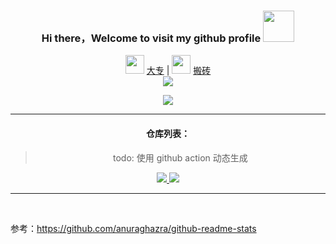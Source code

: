 <div align="center">

  <h3> Hi there，Welcome to visit my github profile <img
          src="https://media.giphy.com/media/mGcNjsfWAjY5AEZNw6/giphy.gif" width="50" /> </h3>

  <p>
    <img src="https://media.giphy.com/media/fYSnHlufseco8Fh93Z/giphy.gif" width="30" /> 
    <a href="https://github.com/roy-lau">大专</a> |
    
   <img src="https://media.giphy.com/media/WUlplcMpOCEmTGBtBW/giphy.gif" width="30" />
   <a href="https://github.com/roy-lau">搬砖</a>

   <br />
   
   <a href="https://github.com/roy-lau">
    <img align="center" src="https://github-readme-stats.vercel.app/api/top-langs/?username=roy-lau&show_icons=true" />
   </a>
   
  </p>

  <a href="https://github.com/roy-lau">
      <img align="center"
          src="https://github-readme-stats.vercel.app/api?username=roy-lau&show_icons=true" />
  </a>

<hr />

<h4>仓库列表：</h4>

> todo: 使用 github action 动态生成

<a href="https://github.com/roy-lau/blog">
  <img src="https://github-readme-stats.vercel.app/api/pin/?username=roy-lau&repo=blog" />
</a>

<a href="https://github.com/roy-lau/web_list">
  <img src="https://github-readme-stats.vercel.app/api/pin/?username=roy-lau&repo=web_list" />
</a>
</div>

<hr />
<br />

参考：https://github.com/anuraghazra/github-readme-stats


<!--
**roy-lau/roy-lau** is a ✨ _special_ ✨ repository because its `README.md` (this file) appears on your GitHub profile.

Here are some ideas to get you started:

- 🔭 I’m currently working on ...
- 🌱 I’m currently learning ...
- 👯 I’m looking to collaborate on ...
- 🤔 I’m looking for help with ...
- 💬 Ask me about ...
- 📫 How to reach me: ...
- 😄 Pronouns: ...
- ⚡ Fun fact: ...
-->
